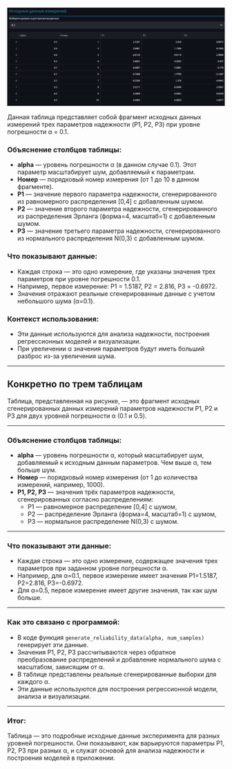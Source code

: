 ![alt text](images/image.png)

Данная таблица представляет собой фрагмент исходных данных измерений трех параметров надежности (P1, P2, P3) при уровне погрешности α = 0.1.

### Объяснение столбцов таблицы:

- **alpha** — уровень погрешности α (в данном случае 0.1). Этот параметр масштабирует шум, добавляемый к параметрам.
- **Номер** — порядковый номер измерения (от 1 до 10 в данном фрагменте).
- **P1** — значение первого параметра надежности, сгенерированного из равномерного распределения [0,4] с добавленным шумом.
- **P2** — значение второго параметра надежности, сгенерированного из распределения Эрланга (форма=4, масштаб=1) с добавленным шумом.
- **P3** — значение третьего параметра надежности, сгенерированного из нормального распределения N(0,3) с добавленным шумом.

### Что показывают данные:

- Каждая строка — это одно измерение, где указаны значения трех параметров при уровне погрешности 0.1.
- Например, первое измерение: P1 = 1.5187, P2 = 2.816, P3 = -0.6972.
- Значения отражают реальные сгенерированные данные с учетом небольшого шума (α=0.1).

### Контекст использования:

- Эти данные используются для анализа надежности, построения регрессионных моделей и визуализации.
- При увеличении α значения параметров будут иметь больший разброс из-за увеличения шума.

---
## Конкретно по трем таблицам

Таблица, представленная на рисунке, — это фрагмент исходных сгенерированных данных измерений параметров надежности P1, P2 и P3 для двух уровней погрешности α (0.1 и 0.5). 

---

### Объяснение столбцов таблицы:

- **alpha** — уровень погрешности α, который масштабирует шум, добавляемый к исходным данным параметров. Чем выше α, тем больше шум.
- **Номер** — порядковый номер измерения (от 1 до количества измерений, например, 1000).
- **P1, P2, P3** — значения трёх параметров надежности, сгенерированных согласно распределениям:
  - P1 — равномерное распределение [0,4] с шумом,
  - P2 — распределение Эрланга (форма=4, масштаб=1) с шумом,
  - P3 — нормальное распределение N(0,3) с шумом.

---

### Что показывают эти данные:

- Каждая строка — это одно измерение, содержащее значения трех параметров при заданном уровне погрешности α.
- Например, для α=0.1, первое измерение имеет значения P1=1.5187, P2=2.816, P3=-0.6972.
- Для α=0.5, первое измерение имеет другие значения, так как шум больше.

---

### Как это связано с программой:

- В коде функция `generate_reliability_data(alpha, num_samples)` генерирует эти данные.
- Значения P1, P2, P3 рассчитываются через обратное преобразование распределений и добавление нормального шума с масштабом, зависящим от α.
- В таблице представлены реальные сгенерированные выборки для каждого α.
- Эти данные используются для построения регрессионной модели, анализа и визуализации.

---

### Итог:

Таблица — это подробные исходные данные эксперимента для разных уровней погрешности. Они показывают, как варьируются параметры P1, P2, P3 при разных α, и служат основой для анализа надежности и построения моделей в приложении.